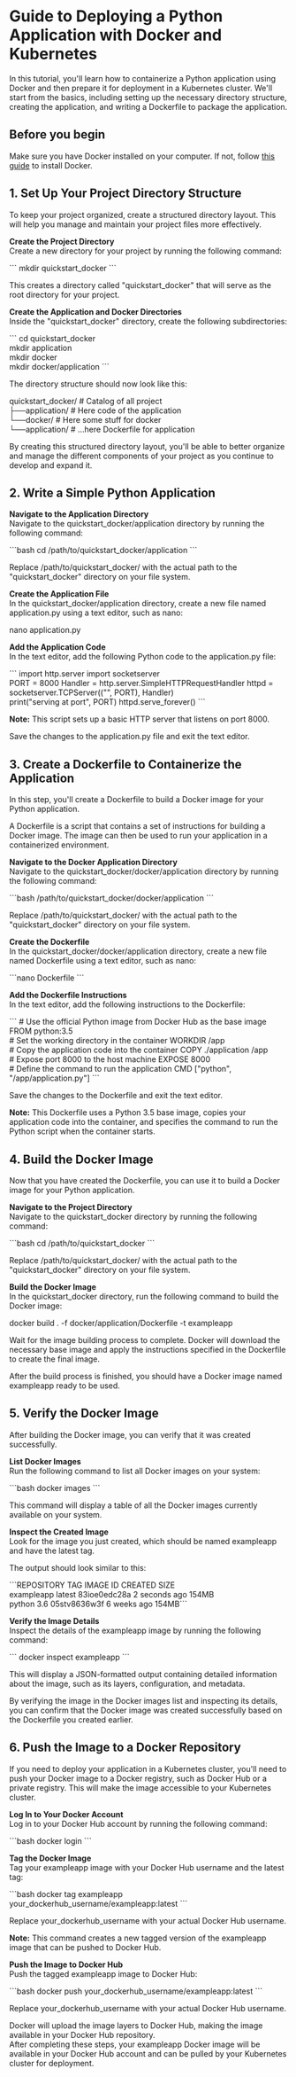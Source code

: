 # Guide to Deploying a Python Application with Docker and Kubernetes 

In this tutorial, you'll learn how to containerize a Python application using Docker and then prepare it for deployment in a Kubernetes cluster. We'll start from the basics, including setting up the necessary directory structure, creating the application, and writing a Dockerfile to package the application.

## Before you begin

Make sure you have Docker installed on your computer. If not, follow [this guide](https://docs.docker.com/get-docker/) to install Docker. 

## 1\. Set Up Your Project Directory Structure 

To keep your project organized, create a structured directory layout. This will help you manage and maintain your project files more effectively.

**Create the Project Directory**  
Create a new directory for your project by running the following command:

\`\`\` mkdir quickstart\_docker \`\`\` 

This creates a directory called "quickstart\_docker" that will serve as the root directory for your project.

**Create the Application and Docker Directories**  
Inside the "quickstart\_docker" directory, create the following subdirectories:

\`\`\` cd quickstart\_docker  
mkdir application  
mkdir docker  
mkdir docker/application \`\`\` 

The directory structure should now look like this:

quickstart\_docker/ \# Catalog of all project  
├──application/ \# Here code of the application  
└──docker/ \# Here some stuff for docker  
└──application/ \# …here Dockerfile for application

By creating this structured directory layout, you'll be able to better organize and manage the different components of your project as you continue to develop and expand it. 

## 2\. Write a Simple Python Application

**Navigate to the Application Directory**   
Navigate to the quickstart\_docker/application directory by running the following command:

\`\`\`bash cd /path/to/quickstart\_docker/application \`\`\` 

Replace /path/to/quickstart\_docker/ with the actual path to the "quickstart\_docker" directory on your file system.

**Create the Application File**  
In the quickstart\_docker/application directory, create a new file named application.py using a text editor, such as nano:

nano application.py 

**Add the Application Code**  
In the text editor, add the following Python code to the application.py file:

\`\`\` import http.server import socketserver   
PORT \= 8000 Handler \= http.server.SimpleHTTPRequestHandler httpd \= socketserver.TCPServer(("", PORT), Handler)   
print("serving at port", PORT) httpd.serve\_forever() \`\`\` 

**Note:** This script sets up a basic HTTP server that listens on port 8000\. 

Save the changes to the application.py file and exit the text editor.

## 3\. Create a Dockerfile to Containerize the Application 

In this step, you'll create a Dockerfile to build a Docker image for your Python application.

A Dockerfile is a script that contains a set of instructions for building a Docker image. The image can then be used to run your application in a containerized environment.

**Navigate to the Docker Application Directory**  
Navigate to the quickstart\_docker/docker/application directory by running the following command:

\`\`\`bash /path/to/quickstart\_docker/docker/application \`\`\` 

Replace /path/to/quickstart\_docker/ with the actual path to the "quickstart\_docker" directory on your file system.

**Create the Dockerfile**  
In the quickstart\_docker/docker/application directory, create a new file named Dockerfile using a text editor, such as nano:

\`\`\`nano Dockerfile \`\`\` 

**Add the Dockerfile Instructions**  
In the text editor, add the following instructions to the Dockerfile:

\`\`\` \# Use the official Python image from Docker Hub as the base image FROM python:3.5   
\# Set the working directory in the container WORKDIR /app   
\# Copy the application code into the container COPY ./application /app   
\# Expose port 8000 to the host machine EXPOSE 8000   
\# Define the command to run the application CMD \["python", "/app/application.py"\] \`\`\` 

Save the changes to the Dockerfile and exit the text editor.

**Note:** This Dockerfile uses a Python 3.5 base image, copies your application code into the container, and specifies the command to run the Python script when the container starts. 

## 4\. Build the Docker Image 

Now that you have created the Dockerfile, you can use it to build a Docker image for your Python application.

**Navigate to the Project Directory**  
Navigate to the quickstart\_docker directory by running the following command:

\`\`\`bash cd /path/to/quickstart\_docker \`\`\` 

Replace /path/to/quickstart\_docker/ with the actual path to the "quickstart\_docker" directory on your file system.

**Build the Docker Image**  
In the quickstart\_docker directory, run the following command to build the Docker image:

docker build . \-f docker/application/Dockerfile \-t exampleapp

Wait for the image building process to complete. Docker will download the necessary base image and apply the instructions specified in the Dockerfile to create the final image.

After the build process is finished, you should have a Docker image named exampleapp ready to be used.

## 5\. Verify the Docker Image 

After building the Docker image, you can verify that it was created successfully.

**List Docker Images**  
Run the following command to list all Docker images on your system:

\`\`\`bash docker images \`\`\` 

This command will display a table of all the Docker images currently available on your system.

**Inspect the Created Image**  
Look for the image you just created, which should be named exampleapp and have the latest tag.

The output should look similar to this:

\`\`\`REPOSITORY TAG IMAGE ID CREATED SIZE  
exampleapp latest 83ioe0edc28a 2 seconds ago 154MB  
python 3.6 05stv8636w3f 6 weeks ago 154MB\`\`\`

**Verify the Image Details**  
Inspect the details of the exampleapp image by running the following command:

 \`\`\` docker inspect exampleapp \`\`\` 

This will display a JSON-formatted output containing detailed information about the image, such as its layers, configuration, and metadata.

By verifying the image in the Docker images list and inspecting its details, you can confirm that the Docker image was created successfully based on the Dockerfile you created earlier.

## 6\. Push the Image to a Docker Repository 

If you need to deploy your application in a Kubernetes cluster, you'll need to push your Docker image to a Docker registry, such as Docker Hub or a private registry. This will make the image accessible to your Kubernetes cluster.

**Log In to Your Docker Account**  
Log in to your Docker Hub account by running the following command:

\`\`\`bash docker login \`\`\` 

**Tag the Docker Image**  
Tag your exampleapp image with your Docker Hub username and the latest tag:

\`\`\`bash docker tag exampleapp your\_dockerhub\_username/exampleapp:latest \`\`\` 

Replace your\_dockerhub\_username with your actual Docker Hub username.

**Note:** This command creates a new tagged version of the exampleapp image that can be pushed to Docker Hub.

**Push the Image to Docker Hub**  
Push the tagged exampleapp image to Docker Hub:

\`\`\`bash docker push your\_dockerhub\_username/exampleapp:latest \`\`\` 

Replace your\_dockerhub\_username with your actual Docker Hub username.

Docker will upload the image layers to Docker Hub, making the image available in your Docker Hub repository.  
After completing these steps, your exampleapp Docker image will be available in your Docker Hub account and can be pulled by your Kubernetes cluster for deployment.
